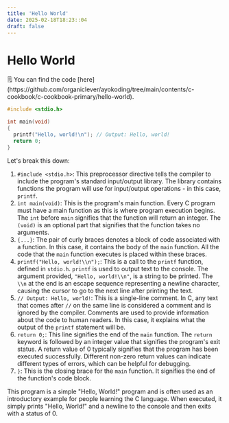 ```yaml
---
title: 'Hello World'
date: 2025-02-18T18:23::04
draft: false
---
```


# Hello World

<aside>
🗒️ You can find the code [here](https://github.com/organiclever/ayokoding/tree/main/contents/c-cookbook/c-cookbook-primary/hello-world).

</aside>

```c
#include <stdio.h>

int main(void)
{
  printf("Hello, world!\n"); // Output: Hello, world!
  return 0;
}
```

Let's break this down:

1. `#include <stdio.h>`: This preprocessor directive tells the compiler to include the program's standard input/output library. The library contains functions the program will use for input/output operations - in this case, `printf`.
2. `int main(void)`: This is the program's main function. Every C program must have a main function as this is where program execution begins. The `int` before `main` signifies that the function will return an integer. The `(void)` is an optional part that signifies that the function takes no arguments.
3. `{...}`: The pair of curly braces denotes a block of code associated with a function. In this case, it contains the body of the `main` function. All the code that the `main` function executes is placed within these braces.
4. `printf("Hello, world!\\n");`: This is a call to the `printf` function, defined in `stdio.h`. `printf` is used to output text to the console. The argument provided, `"Hello, world!\\n"`, is a string to be printed. The `\\n` at the end is an escape sequence representing a newline character, causing the cursor to go to the next line after printing the text.
5. `// Output: Hello, world!`: This is a single-line comment. In C, any text that comes after `//` on the same line is considered a comment and is ignored by the compiler. Comments are used to provide information about the code to human readers. In this case, it explains what the output of the `printf` statement will be.
6. `return 0;`: This line signifies the end of the `main` function. The `return` keyword is followed by an integer value that signifies the program's exit status. A return value of 0 typically signifies that the program has been executed successfully. Different non-zero return values can indicate different types of errors, which can be helpful for debugging.
7. `}`: This is the closing brace for the `main` function. It signifies the end of the function's code block.

This program is a simple "Hello, World!" program and is often used as an introductory example for people learning the C language. When executed, it simply prints "Hello, World!" and a newline to the console and then exits with a status of 0.
